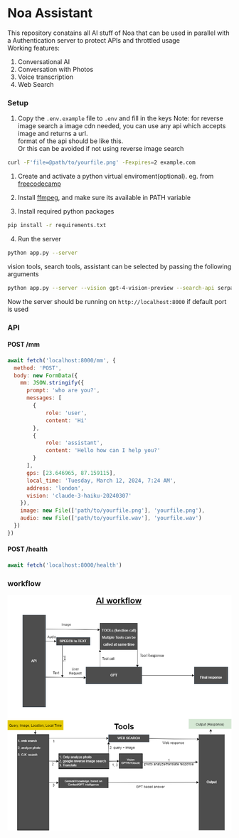 # Noa Assistant
 This repository conatains all AI stuff of Noa that can be used in parallel with\
 a Authentication server to protect APIs and throttled usage\
Working features:
1. Conversational AI
2. Conversation with Photos
3. Voice transcription
4. Web Search

### Setup
1. Copy the `.env.example` file to `.env` and fill in the keys
Note: for reverse image search a image cdn needed, you can use any api which accepts image and returns a url.\
format of the api should be like this.\
Or this can be avoided if not using reverse image search
```sh
curl -F'file=@path/to/yourfile.png' -Fexpires=2 example.com
```

1. Create and activate a python virtual enviroment(optional). eg. from [freecodecamp](https://www.freecodecamp.org/news/how-to-setup-virtual-environments-in-python/)

2. Install [ffmpeg](https://ffmpeg.org/download.html), and make sure its available in PATH variable
3. Install required python packages
```bash
pip install -r requirements.txt
```
4. Run the server
```bash
python app.py --server
```
vision tools, search tools, assistant can be selected by passing the following arguments
```bash
python app.py --server --vision gpt-4-vision-preview --search-api serpapi --assistant gpt
```

Now the server should be running on `http://localhost:8000` if default port is used
### API
#### POST /mm
```javascript
await fetch('localhost:8000/mm', {
  method: 'POST',
  body: new FormData({
    mm: JSON.stringify({
      prompt: 'who are you?',
      messages: [
        {
            role: 'user',
            content: 'Hi'
        },
        {
            role: 'assistant',
            content: 'Hello how can I help you?'
        }
      ],
      gps: [23.646965, 87.159115],
      local_time: 'Tuesday, March 12, 2024, 7:24 AM',
      address: 'london',
      vision: 'claude-3-haiku-20240307'
    }),
    image: new File(['path/to/yourfile.png'], 'yourfile.png'),
    audio: new File(['path/to/yourfile.wav'], 'yourfile.wav')
  })
})
```
#### POST /health
```javascript
await fetch('localhost:8000/health')
```
### workflow
![Workflow](docs/noa_assistant.drawio.png)
